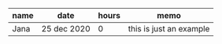 |name|date|hours| memo |
|----|----|----|----|
| Jana | 25 dec 2020 | 0 | this is just an example | 
